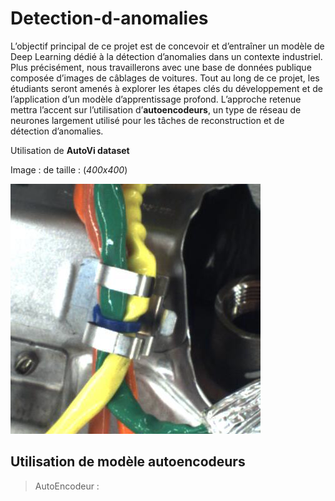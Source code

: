 # Detection-d-anomalies


L’objectif principal de ce projet est de concevoir et d’entraîner un modèle de
Deep Learning dédié à la détection d’anomalies dans un contexte industriel. Plus
précisément, nous travaillerons avec une base de données publique composée
d’images de câblages de voitures. Tout au long de ce projet, les étudiants
seront amenés à explorer les étapes clés du développement et de l’application
d’un modèle d’apprentissage profond. L’approche retenue mettra l’accent sur
l’utilisation d’**autoencodeurs**, un type de réseau de neurones largement utilisé
pour les tâches de reconstruction et de détection d’anomalies.


Utilisation de **AutoVi dataset**



Image : de taille : (*400x400*)


![image du jeu de train](0000.png)


## Utilisation de modèle autoencodeurs

> AutoEncodeur : 
